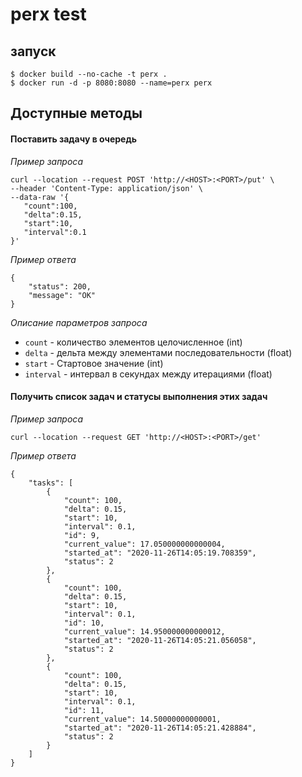 # perx test
## запуск
```
$ docker build --no-cache -t perx .
$ docker run -d -p 8080:8080 --name=perx perx
```
## Доступные методы

#### Поставить задачу в очередь

*Пример запроса*
 ```
curl --location --request POST 'http://<HOST>:<PORT>/put' \
--header 'Content-Type: application/json' \
--data-raw '{
    "count":100,
    "delta":0.15,
    "start":10,
    "interval":0.1
}'
```
*Пример ответа*
```
{
    "status": 200,
    "message": "OK"
}
```
*Описание параметров запроса*
- `count` - количество элементов целочисленное (int)
- `delta` - дельта между элементами последовательности (float)
- `start` - Стартовое значение (int)
- `interval` - интервал в секундах между итерациями (float)

#### Получить список задач и статусы выполнения этих задач

*Пример запроса*
 ```
curl --location --request GET 'http://<HOST>:<PORT>/get'
```

*Пример ответа*
```
{
    "tasks": [
        {
            "count": 100,
            "delta": 0.15,
            "start": 10,
            "interval": 0.1,
            "id": 9,
            "current_value": 17.050000000000004,
            "started_at": "2020-11-26T14:05:19.708359",
            "status": 2
        },
        {
            "count": 100,
            "delta": 0.15,
            "start": 10,
            "interval": 0.1,
            "id": 10,
            "current_value": 14.950000000000012,
            "started_at": "2020-11-26T14:05:21.056058",
            "status": 2
        },
        {
            "count": 100,
            "delta": 0.15,
            "start": 10,
            "interval": 0.1,
            "id": 11,
            "current_value": 14.50000000000001,
            "started_at": "2020-11-26T14:05:21.428884",
            "status": 2
        }
    ]
}
```